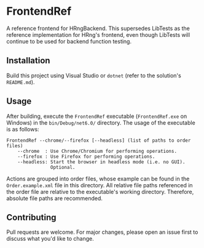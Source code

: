 ﻿# FrontendRef
A reference frontend for HRngBackend.
This supersedes LibTests as the reference implementation for HRng's frontend, even though LibTests will continue to be used for backend function testing.

## Installation
Build this project using Visual Studio or `dotnet` (refer to the solution's `README.md`).

## Usage
After building, execute the `FrontendRef` executable (`FrontendRef.exe` on Windows) in the `bin/Debug/net6.0/` directory.
The usage of the executable is as follows:
```
FrontendRef --chrome/--firefox [--headless] (list of paths to order files)
    --chrome  : Use Chrome/Chromium for performing operations.
    --firefox : Use Firefox for performing operations.
    --headless: Start the browser in headless mode (i.e. no GUI).
                Optional.
```
Actions are grouped into order files, whose example can be found in the `Order.example.xml` file in this directory. 
All relative file paths referenced in the order file are relative to the executable's working directory.
Therefore, absolute file paths are recommended.

## Contributing
Pull requests are welcome.
For major changes, please open an issue first to discuss what you'd like to change.
